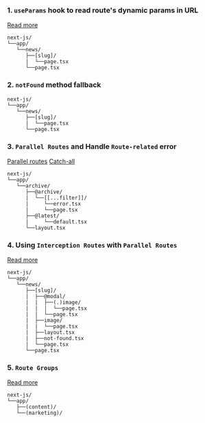 ### 1. `useParams` hook to read route's dynamic params in URL

[Read more](https://nextjs.org/docs/app/api-reference/functions/use-params)

```
next-js/
└──app/
   └──news/
      ├──[slug]/
      |  └──page.tsx
      └──page.tsx
```

### 2. `notFound` method fallback

```
next-js/
└──app/
   └──news/
      ├──[slug]/
      |  └──page.tsx
      └──page.tsx
```

### 3. `Parallel Routes` and Handle `Route-related` error

[Parallel routes](https://nextjs.org/docs/app/building-your-application/routing/parallel-routes)
[Catch-all](https://nextjs.org/docs/app/building-your-application/routing/dynamic-routes#catch-all-segments)

```
next-js/
└──app/
   └──archive/
      ├──@archive/
      |  └──[[...filter]]/
      |     └──error.tsx
      |     └──page.tsx
      ├──@latest/
      |     └──default.tsx
      └──layout.tsx
```

### 4. Using `Interception Routes` with `Parallel Routes`

[Read more](https://nextjs.org/docs/app/building-your-application/routing/intercepting-routes)

```
next-js/
└──app/
   └──news/
      ├──[slug]/
      |  ├──@modal/
      |  |  ├──(.)image/
      |  |  |  └──page.tsx
      |  |  └──page.tsx
      |  ├──image/
      |  |  └──page.tsx
      |  ├──layout.tsx
      |  ├──not-found.tsx
      |  └──page.tsx
      └──page.tsx
```

### 5. `Route Groups`

[Read more](https://nextjs.org/docs/app/building-your-application/routing/route-groups)

```
next-js/
└──app/
   ├──(content)/
   └──(marketing)/
```
